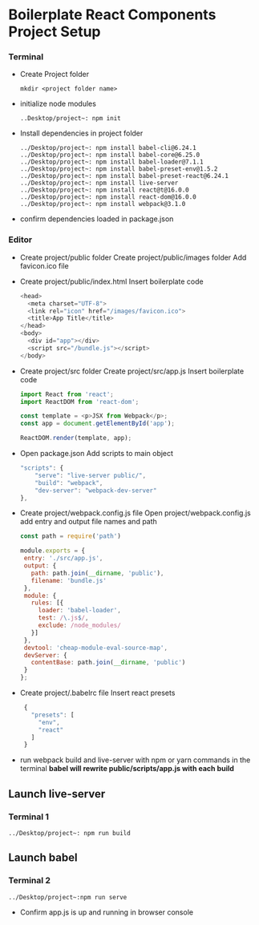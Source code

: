  Boilerplate React Components Project Setup
 ================================
### Terminal

- Create Project folder
  ```
  mkdir <project folder name>
  ```
- initialize node modules 
  ```
  ..Desktop/project~: npm init
  ```

- Install dependencies in project folder
    ```
    ../Desktop/project~: npm install babel-cli@6.24.1
    ../Desktop/project~: npm install babel-core@6.25.0
    ../Desktop/project~: npm install babel-loader@7.1.1
    ../Desktop/project~: npm install babel-preset-env@1.5.2
    ../Desktop/project~: npm install babel-preset-react@6.24.1
    ../Desktop/project~: npm install live-server
    ../Desktop/project~: npm install react@t@16.0.0
    ../Desktop/project~: npm install react-dom@16.0.0
    ../Desktop/project~: npm install webpack@3.1.0
    ```
- confirm dependencies loaded in package.json

### Editor 
- Create project/public folder
 Create project/public/images folder
Add favicon.ico file

- Create project/public/index.html 
Insert boilerplate code

  ```javascript
  <head>
    <meta charset="UTF-8">
    <link rel="icon" href="/images/favicon.ico">
    <title>App Title</title>
  </head>
  <body>
    <div id="app"></div>
    <script src="/bundle.js"></script>
  </body>
  ```

- Create project/src folder
Create project/src/app.js
Insert boilerplate code

    ```javascript
  import React from 'react';
  import ReactDOM from 'react-dom';
  
  const template = <p>JSX from Webpack</p>;
  const app = document.getElementById('app');
  
  ReactDOM.render(template, app);
    ```

- Open  package.json
Add scripts to main object

    ```javascript
    "scripts": {
        "serve": "live-server public/",
        "build": "webpack",
        "dev-server": "webpack-dev-server"
    },
    ```

- Create project/webpack.config.js file
Open project/webpack.config.js 
add entry and output file names and path
   ```javascript
  const path = require('path')
  
  module.exports = {
    entry: './src/app.js',
    output: {
      path: path.join(__dirname, 'public'),
      filename: 'bundle.js'
    },
    module: {
      rules: [{
        loader: 'babel-loader',
        test: /\.js$/,
        exclude: /node_modules/
      }]
    },
    devtool: 'cheap-module-eval-source-map',
    devServer: {
      contentBase: path.join(__dirname, 'public')
    }
  };
  ```

- Create project/.babelrc file
Insert react presets 
   ```javascript
    {
      "presets": [
        "env",
        "react"
      ]
    }
   ```

- run webpack build and live-server with npm or yarn commands in the terminal 
 __babel will rewrite public/scripts/app.js with each build__

## Launch live-server
### Terminal 1
```
../Desktop/project~: npm run build
```

## Launch babel
### Terminal 2
  ```
  ../Desktop/project~:npm run serve
  ```


- Confirm app.js is up and running in browser console  
